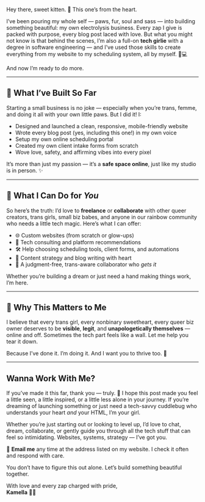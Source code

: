 Hey there, sweet kitten. 🐾 This one’s from the heart.

I’ve been pouring my whole self — paws, fur, soul and sass — into building something beautiful: my own electrolysis business. Every zap I give is packed with purpose, every blog post laced with love. But what you might not know is that behind the scenes, I’m also a full-on **tech girlie** with a degree in software engineering — and I've used those skills to create everything from my website to my scheduling system, all by myself. 💅💻

And now I’m ready to do more.

---

## 💼 What I’ve Built So Far

Starting a small business is no joke — especially when you’re trans, femme, and doing it all with your own little paws. But I did it! I:

- Designed and launched a clean, responsive, mobile-friendly website
- Wrote every blog post (yes, including this one!) in my own voice
- Setup my own online scheduling portal
- Created my own client intake forms from scratch
- Wove love, safety, and affirming vibes into every pixel

It’s more than just my passion — it’s a **safe space online**, just like my studio is in person. ✨

---

## 🧠 What I Can Do for *You*

So here’s the truth: I’d love to **freelance** or **collaborate** with other queer creators, trans girls, small biz babes, and anyone in our rainbow community who needs a little tech magic. Here’s what I can offer:

- 🌐 Custom websites (from scratch or glow-ups)
- 🧩 Tech consulting and platform recommendations
- 🛠️ Help choosing scheduling tools, client forms, and automations
- 🧵 Content strategy and blog writing with heart
- 💖 A judgment-free, trans-aware collaborator who *gets it*

Whether you’re building a dream or just need a hand making things work, I’m here.

---

## 💌 Why This Matters to Me

I believe that every trans girl, every nonbinary sweetheart, every queer biz owner deserves to be **visible**, **legit**, and **unapologetically themselves** — online and off. Sometimes the tech part feels like a wall. Let me help you tear it down.

Because I’ve done it. I’m doing it. And I want you to thrive too. 💖

---

## Wanna Work With Me?

If you’ve made it this far, thank you — truly. 💖 I hope this post made you feel a little seen, a little inspired, or a little less alone in your journey. If you’re dreaming of launching something or just need a tech-savvy cuddlebug who understands your heart *and* your HTML, I’m your girl.

Whether you’re just starting out or looking to level up, I’d love to chat, dream, collaborate, or gently guide you through all the tech stuff that can feel so intimidating. Websites, systems, strategy — I’ve got you.

📧 **Email me** any time at the address listed on my website. I check it often and respond with care.

You don’t have to figure this out alone. Let’s build something beautiful together.

With love and every zap charged with pride,  
**Kamella** 💖🐾
